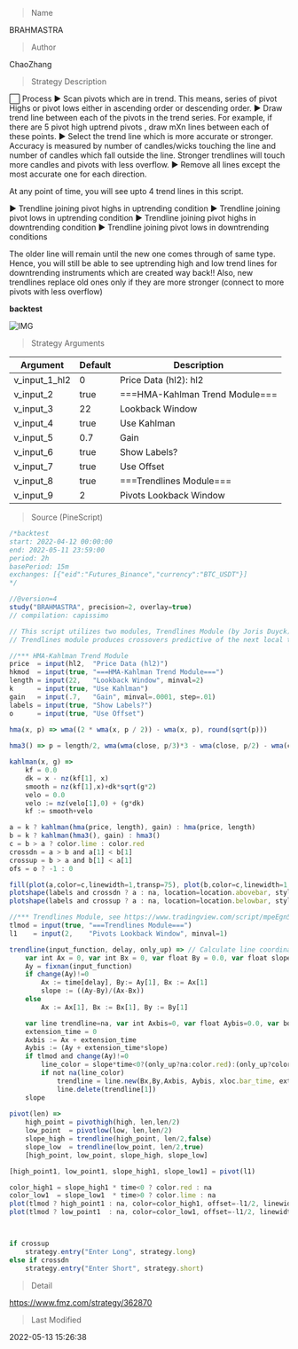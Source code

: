
> Name

BRAHMASTRA

> Author

ChaoZhang

> Strategy Description

⬜ Process
▶ Scan pivots which are in trend. This means, series of pivot Highs or pivot lows either in ascending order or descending order.
▶ Draw trend line between each of the pivots in the trend series. For example, if there are 5 pivot high uptrend pivots , draw mXn lines between each of these points.
▶ Select the trend line which is more accurate or stronger. Accuracy is measured by number of candles/wicks touching the line and number of candles which fall outside the line. Stronger trendlines will touch more candles and pivots with less overflow.
▶ Remove all lines except the most accurate one for each direction.

At any point of time, you will see upto 4 trend lines in this script.

▶ Trendline joining pivot highs in uptrending condition
▶ Trendline joining pivot lows in uptrending condition
▶ Trendline joining pivot highs in downtrending condition
▶ Trendline joining pivot lows in downtrending conditions

The older line will remain until the new one comes through of same type. Hence, you will still be able to see uptrending high and low trend lines for downtrending instruments which are created way back!! Also, new trendlines replace old ones only if they are more stronger (connect to more pivots with less overflow)

**backtest**

 ![IMG](https://www.fmz.com/upload/asset/973700b783234a7238.png) 

> Strategy Arguments



|Argument|Default|Description|
|----|----|----|
|v_input_1_hl2|0|Price Data (hl2): hl2|high|low|open|close|hlc3|hlcc4|ohlc4|
|v_input_2|true|===HMA-Kahlman Trend Module===|
|v_input_3|22|Lookback Window|
|v_input_4|true|Use Kahlman|
|v_input_5|0.7|Gain|
|v_input_6|true|Show Labels?|
|v_input_7|true|Use Offset|
|v_input_8|true|===Trendlines Module===|
|v_input_9|2|Pivots Lookback Window|


> Source (PineScript)

``` javascript
/*backtest
start: 2022-04-12 00:00:00
end: 2022-05-11 23:59:00
period: 2h
basePeriod: 15m
exchanges: [{"eid":"Futures_Binance","currency":"BTC_USDT"}]
*/

//@version=4
study("BRAHMASTRA", precision=2, overlay=true)
// compilation: capissimo

// This script utilizes two modules, Trendlines Module (by Joris Duyck) and HMA-Kahlman Trend Module. 
// Trendlines module produces crossovers predictive of the next local trend.

//*** HMA-Kahlman Trend Module 
price  = input(hl2,  "Price Data (hl2)")
hkmod  = input(true, "===HMA-Kahlman Trend Module===")
length = input(22,   "Lookback Window", minval=2)
k      = input(true, "Use Kahlman")
gain   = input(.7,   "Gain", minval=.0001, step=.01)
labels = input(true, "Show Labels?")
o      = input(true, "Use Offset")

hma(x, p) => wma((2 * wma(x, p / 2)) - wma(x, p), round(sqrt(p)))
    
hma3() => p = length/2, wma(wma(close, p/3)*3 - wma(close, p/2) - wma(close, p), p)

kahlman(x, g) =>
    kf = 0.0
    dk = x - nz(kf[1], x)
    smooth = nz(kf[1],x)+dk*sqrt(g*2)
    velo = 0.0
    velo := nz(velo[1],0) + (g*dk)
    kf := smooth+velo

a = k ? kahlman(hma(price, length), gain) : hma(price, length)
b = k ? kahlman(hma3(), gain) : hma3()
c = b > a ? color.lime : color.red
crossdn = a > b and a[1] < b[1]
crossup = b > a and b[1] < a[1]
ofs = o ? -1 : 0

fill(plot(a,color=c,linewidth=1,transp=75), plot(b,color=c,linewidth=1,transp=75), color=c, transp=55)
plotshape(labels and crossdn ? a : na, location=location.abovebar, style=shape.labeldown, color=color.red, size=size.tiny, text="S", textcolor=color.white, transp=0, offset=ofs)
plotshape(labels and crossup ? a : na, location=location.belowbar, style=shape.labelup, color=color.green, size=size.tiny, text="B", textcolor=color.white, transp=0, offset=ofs)

//*** Trendlines Module, see https://www.tradingview.com/script/mpeEgn5J-Trendlines-JD/
tlmod = input(true, "===Trendlines Module===")
l1    = input(2,    "Pivots Lookback Window", minval=1)

trendline(input_function, delay, only_up) => // Calculate line coordinates (Ax,Ay) - (Bx,By)
    var int Ax = 0, var int Bx = 0, var float By = 0.0, var float slope = 0.0
    Ay = fixnan(input_function)
    if change(Ay)!=0
        Ax := time[delay], By:= Ay[1], Bx := Ax[1]
        slope := ((Ay-By)/(Ax-Bx))
    else
        Ax := Ax[1], Bx := Bx[1], By := By[1]

    var line trendline=na, var int Axbis=0, var float Aybis=0.0, var bool xtend=true
    extension_time = 0
    Axbis := Ax + extension_time
    Aybis := (Ay + extension_time*slope)
    if tlmod and change(Ay)!=0
        line_color = slope*time<0?(only_up?na:color.red):(only_up?color.lime:na)
        if not na(line_color)
            trendline = line.new(Bx,By,Axbis, Aybis, xloc.bar_time, extend=xtend?extend.right:extend.none, color=line_color, style=line.style_dotted, width=1)
            line.delete(trendline[1])
    slope
	
pivot(len) =>	
    high_point = pivothigh(high, len,len/2)
    low_point  = pivotlow(low, len,len/2)
    slope_high = trendline(high_point, len/2,false)
    slope_low  = trendline(low_point, len/2,true)
    [high_point, low_point, slope_high, slope_low]

[high_point1, low_point1, slope_high1, slope_low1] = pivot(l1) 

color_high1 = slope_high1 * time<0 ? color.red : na
color_low1  = slope_low1  * time>0 ? color.lime : na
plot(tlmod ? high_point1 : na, color=color_high1, offset=-l1/2, linewidth=2)
plot(tlmod ? low_point1  : na, color=color_low1, offset=-l1/2, linewidth=2)



if crossup
    strategy.entry("Enter Long", strategy.long)
else if crossdn
    strategy.entry("Enter Short", strategy.short)
```

> Detail

https://www.fmz.com/strategy/362870

> Last Modified

2022-05-13 15:26:38
